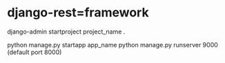 # django-rest=framework


django-admin startproject project_name .

python manage.py startapp app_name
python manage.py runserver 9000 (default port 8000)